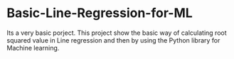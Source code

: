 # Basic-Line-Regression-for-ML
Its a very basic porject. This project show the basic way of calculating root squared value in Line regression and then by using the Python library for Machine learning.
